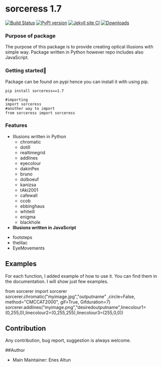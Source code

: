 # sorceress 1.7

[![Build Status](https://app.travis-ci.com/altunenes/sorceress.svg?branch=main)](https://app.travis-ci.com/altunenes/sorceress) [![PyPI version](https://badge.fury.io/py/sorceress.svg)](https://badge.fury.io/py/sorceress) [![Jekyll site CI](https://github.com/altunenes/sorceress/actions/workflows/jekyll.yml/badge.svg)](https://github.com/altunenes/sorceress/actions/workflows/jekyll.yml)
[![Downloads](https://pepy.tech/badge/sorceress)](https://pepy.tech/project/sorceress)

### Purpose of package

The purpose of this package is to provide creating optical illusions with simple way. Package written in Python however repo includes also JavaScript.

### Getting started🚀️

Package can be found on pypi hence you can install it with using pip.

```
pip install sorceress==1.7
```

```
#importing
import sorceress
#another way to import 
from sorceress import sorceress
```

### Features

+ Illusions written in Python    
  - chromatic                   
  - dotill                     
  - realtimegrid                
  - addlines
  - eyecolour
  - dakinPex
  - bruno
  - dolboeuf
  - kanizsa
  - tAki2001
  - cafewall
  - ccob
  - ebbinghaus
  - whiteill
  - enigma
  - blackhole
 + **Illusions written in JavaScript**
  - footsteps
  - thelilac
  - EyeMovements

## Examples

For each function, I added example of how to use it. You can find them in the documentation. I will show just few examples.

from sorcerer import sorcerer
sorcerer.chromatic("myimage.jpg","outputname" ,circle=False, method="CMCCAT2000", gif=True, Gifduration=7)
sorcerer.addlines("myimage.png","desiredoutputname",linecolour1=(0,255,0),linecolour2=(0,255,255),linecolour3=(255,0,0))

## Contribution

Any contribution, bug report, suggestion is always welcome.

##Author
+ Main Maintainer: Enes Altun
